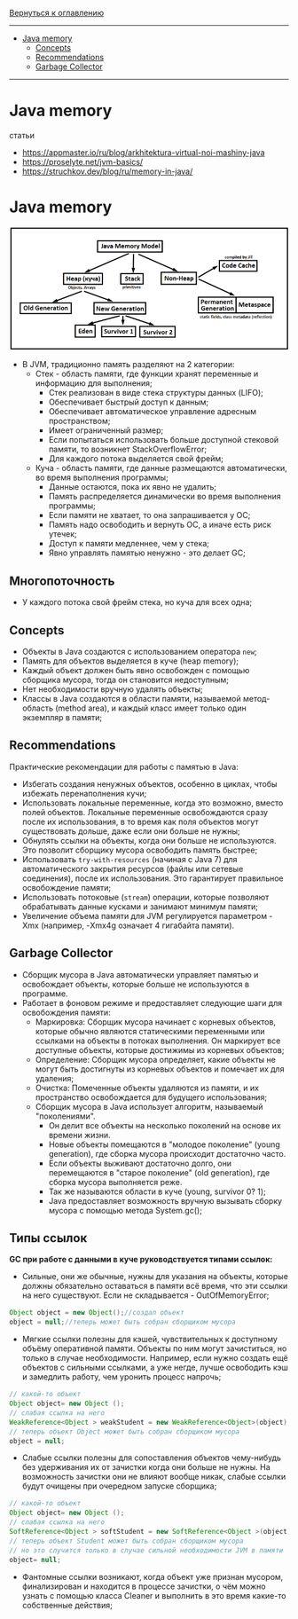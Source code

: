 [Вернуться к оглавлению](https://github.com/engine-it-in/different-level-task/blob/main/README.md)
***

* [Java memory](#java-memory)
    * [Concepts](#concepts)
    * [Recommendations](#recommendations)
    * [Garbage Collector](#garbage-collector)

***

# Java memory

статьи

* https://appmaster.io/ru/blog/arkhitektura-virtual-noi-mashiny-java
* https://proselyte.net/jvm-basics/
* https://struchkov.dev/blog/ru/memory-in-java/

# Java memory

![Устройство памяти](jvm.png)

* В JVM, традиционно память разделяют на 2 категории:
    * Стек - область памяти, где функции хранят переменные и информацию для выполнения;
        * Cтек реализован в виде стека структуры данных (LIFO);
        * Обеспечивает быстрый доступ к данным;
        * Обеспечивает автоматическое управление адресным пространством;
        * Имеет ограниченный размер;
        * Если попытаться использовать больше доступной стековой памяти, то возникнет StackOverflowError;
        * Для каждого потока выделяется свой фрейм;
    * Куча - область памяти, где данные размещаются автоматически, во время выполнения программы;
        * Данные остаются, пока их явно не удалить;
        * Память распределяется динамически во время выполнения программы;
        * Если памяти не хватает, то она запрашивается у ОС;
        * Память надо освободить и вернуть ОС, а иначе есть риск утечек;
        * Доступ к памяти медленнее, чем у стека;
        * Явно управлять памятью ненужно - это делает GC;

## Многопоточность

* У каждого потока свой фрейм стека, но куча для всех одна;

## Concepts

* Объекты в Java создаются с использованием оператора `new`;
* Память для объектов выделяется в куче (heap memory);
* Каждый объект должен быть явно освобожден с помощью сборщика мусора,
  тогда он становится недоступным;
* Нет необходимости вручную удалять объекты;
* Классы в Java создаются в области памяти, называемой метод-область (method area),
  и каждый класс имеет только один экземпляр в памяти;

## Recommendations

Практические рекомендации для работы с памятью в Java:

* Избегать создания ненужных объектов, особенно в циклах, чтобы избежать
  перенаполнения кучи;
* Использовать локальные переменные, когда это возможно, вместо полей объектов.
  Локальные переменные освобождаются сразу после их использования, в то время как
  поля объектов могут существовать дольше, даже если они больше не нужны;
* Обнулять ссылки на объекты, когда они больше не используются.
  Это позволит сборщику мусора освободить память быстрее;
* Использовать `try-with-resources` (начиная с Java 7) для автоматического
  закрытия ресурсов (файлы или сетевые соединения), после их использования.
  Это гарантирует правильное освобождение памяти;
* Использовать потоковые (`stream`) операции,
  которые позволяют обрабатывать данные кусками и занимают минимум памяти;
* Увеличение объема памяти для JVM регулируется параметром -Xmx
  (например, -Xmx4g означает 4 гигабайта памяти).

## Garbage Collector

* Сборщик мусора в Java автоматически управляет памятью и освобождает объекты,
которые больше не используются в программе.
* Работает в фоновом режиме и предоставляет следующие шаги для освобождения памяти:
  * Маркировка: Сборщик мусора начинает с корневых объектов,
    которые обычно являются статическими переменными или ссылками на объекты
    в потоках выполнения. Он маркирует все доступные объекты, которые достижимы
    из корневых объектов;
  * Определение: Сборщик мусора определяет, какие объекты не могут быть
    достигнуты из корневых объектов и помечает их для удаления;
  * Очистка: Помеченные объекты удаляются из памяти, и их пространство освобождается
    для будущего использования;
  * Сборщик мусора в Java использует алгоритм, называемый "поколениями". 
    * Он делит все объекты на несколько поколений на основе их времени жизни. 
    * Новые объекты помещаются в "молодое поколение" (young generation),
      где сборка мусора происходит достаточно часто. 
    * Если объекты выживают достаточно долго, они перемещаются в "старое
      поколение" (old generation), где сборка мусора выполняется реже. 
    * Так же называются области в куче (young, survivor 0? 1);
    * Java предоставляет возможность вручную вызывать сборку мусора с помощью метода System.gc(); 

## Типы ссылок

**GC при работе с данными в куче руководствуется типами ссылок:**

* Сильные, они же обычные, нужны для указания на объекты, 
которые должны обязательно оставаться в памяти всё время, что эти ссылки на него существуют. 
Если не складывается - OutOfMemoryError;
```java
Object object = new Object();//создал обьект 
object = null;//теперь может быть собран сборщиком мусора
```
* Мягкие ссылки полезны для кэшей, чувствительных к доступному объёму оперативной памяти. 
Объекты по ним могут зачиститься, но только в случае необходимости. 
Например, если нужно создать ещё объектов с сильными ссылками, а уже негде, 
лучше освободить кэш и замедлить работу, чем уронить процесс напрочь;
```java
// какой-то объект
Object object= new Object ();
// слабая ссылка на него
WeakReference<Object > weakStudent = new WeakReference<Object>(object);
// теперь объект Object может быть собран сборщиком мусора
object = null;
```
* Слабые ссылки полезны для сопоставления объектов чему-нибудь без удерживания их от 
зачистки когда они больше не нужны. 
На возможность зачистки они не влияют вообще никак, 
слабые ссылки будут очищены при очередном запуске сборщика;
```java
// какой-то объект
Object object= new Object ();
// слабая ссылка на него
SoftReference<Object > softStudent = new SoftReference<Object >(object)
// теперь объект Student может быть собран сборщиком мусора
// но это случится только в случае сильной необходимости JVM в памяти
object= null;
```
* Фантомные ссылки возникают, когда объект уже признан мусором, 
финализирован и находится в процессе зачистки, 
о чём можно узнать с помощью класса Cleaner 
и выполнить в это время какие-то собственные действия;